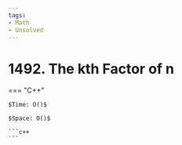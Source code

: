 ```yaml
---
tags:
- Math
- Unsolved
---
```



# 1492. The kth Factor of n

=== "C++"

    $Time: O()$

    $Space: O()$

    ```c++
    ```